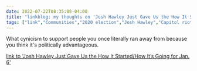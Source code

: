 ---date: 2022-07-22T08:35:08-04:00title: "linkblog: my thoughts on 'Josh Hawley Just Gave Us the How It Started/How It’s Going for Jan. 6'"tags: ["link","Communities","2020 election","Josh Hawley","Capitol riot"]---What cynicism to support people you once literally ran away from because you think it's politically advantageous. [link to 'Josh Hawley Just Gave Us the How It Started/How It’s Going for Jan. 6'](https://www.vice.com/en/article/bvmn55/josh-hawley-running-away-jan-6)